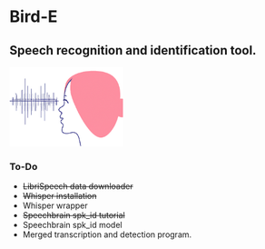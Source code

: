 
<h1>Bird-E</h1>
<h2> Speech recognition and identification tool. </h2>
<img src="birde_logo.png" alt="drawing" width="200"/>



<h3>To-Do</h3>
<ul>
    <li>
        <span style="text-decoration: line-through">LibriSpeech data downloader</span>
    </li>
    <li>
        <span style="text-decoration: line-through">
            Whisper installation
        </span>
    </li>
    <li>
        Whisper wrapper
    </li>
    <li>
        <span style="text-decoration: line-through">
            Speechbrain spk_id tutorial
        </span>
    </li>
    <li>
        Speechbrain spk_id model
    </li>
    <li>
        Merged transcription and detection program.
    </li>
</ul>